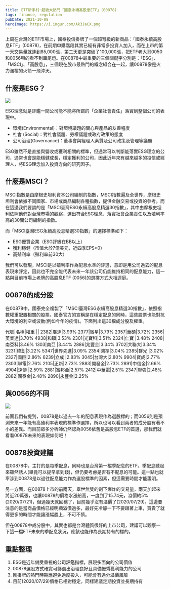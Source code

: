 ```yaml
---
title: ETF新手村─超級大熱門「國泰永續高股息ETF」(00878)
tags: finance, regulation
pubDate: 2021-10-08
heroImage: https://i.imgur.com/Ak3JaCX.png
---
```


上周在台灣的ETF市場上，國泰投信掛牌了一個超弩級的新商品：「國泰永續高股息ETF」(00878)，在前期申購階段其實已經有非常多投資人加入，而在上市的第一天交易量就達到85,000張，第二天更是突破了100,000張，把ETF老大哥0050和0056甩的看不到車尾燈。在00878中最重要的三個關鍵字分別是：「ESG」、「MSCI」、「高股息」，三個現在股市最熱門的概念組合在一起，讓00878像是火力滿檔的火箭一飛沖天。

## 什麼是ESG？

![](https://i.imgur.com/Ak3JaCX.png)

ESG理念就是評鑑一間公司能不能將所謂的「企業社會責任」落實到整個公司的表現中。

* 環境(Environmental)：對環境議題的關心與產品的友善程度
* 社會 (Social)：對社會議題、勞權議題或政府政策的態度
* 公司治理(Governance)：董事會與經理人素質及公司政策及管理等議題

ESG雖然不是直接與營收或獲利相關的標準，但通常可以判斷能落實ESG理念的公司，通常也會是能穩健成長，穩定獲利的公司，因此近年來有越來越多的投信或經理人，將ESG理念加入投資方向的研究因子。

## 什麼是MSCI？

MSCI指數是由摩根史坦利資本公司編制的指數，MSCI指數遍及全世界，摩根史坦利會依據不同國家、市場或商品編制各種指數，提供金融交易或投資的參考。而在這邊我們要談的是「MSCI臺灣ESG永續高股息精選30指數」，其中由摩根史坦利依照他們對台灣市場的觀察，選出符合ESG理念、落實社會企業責任以及殖利率高的30間公司編制的指數。

而「MSCI臺灣ESG永續高股息精選30指數」的選擇標準如下：

* ESG優質企業（ESG評級在BB以上）
* 獲利穩健（市值大於7億美元，近四季EPS>0）
* 高殖利率（殖利率前30大）

我們可以發現，MSCI是以殖利率作為配息水準的評選，意即是用公司過去的配息表現來評定，因此也不完全能代表未來一年該公司仍能維持相同的配息能力，這一點與目前市場上老牌的高股息ETF (0056)的選擇方式大相逕庭。

## 00878的成分股

在00878中，國泰完全複製了「MSCI臺灣ESG永續高股息精選30指數」，依照指數權重配置相關的股票。國泰官方的宣稱是在穩定配息的同時，這些股票也能對抗大環境的利空或波動(例如今年的疫情)。下面列出這30檔成分股及權重。

代號|名稱|權重
||
2382|廣達|3.99%
2377|微星|3.79%
2357|華碩|3.72%
2356|英業達|3.70%
4938|和碩|3.53%
2301|光寶科|3.51%
2324|仁寶 |3.48%
2408|南亞科|3.46%
1303|南亞 |3.44%
2886|兆豐金|3.34%
3702|大聯大|3.34%
3231|緯創|3.22%
5347|世界先進|3.09%
2354|鴻準|3.04%
2385|群光 |3.02%
2327|國巨|2.86%
6239|立成 |2.83%
3045|台灣大|2.80%
9904|寶成|2.77%
2303|聯電|2.76%
2105|正新|2.73%
2883|開發金|2.73%
2891|中信金|2.66%
4904|遠傳 |2.59%
2881|富邦金|2.57%
2412|中華電|2.51%
2347|聯強|2.48%
2882|國泰金|2.48%
2890|永豐金|2.25%

## 與0056的不同

![](https://i.imgur.com/ZclEUpu.png)

前面我們有提到，00878是以過去一年的配息表現作為選股標的；而0056則是預測未來一年能有高殖利率表現的標準作選擇，所以也可以看到兩者的成分股有著不小的差異。而目前眾多分析師仍然認為0056依舊是高股息ETF的首選，那我們就看看00878未來的表現如何吧！

## 00878投資建議

在00878中，主打的是每季配息，同時也是台灣第一檔季配息的ETF。季配息聽起來雖然誘人(畢竟可以提早拿到錢)，但仍要考慮是否有不配息的可能。這一點也就牽涉到00878是以過往配息能力作為選股標準的因素，但這需要時間才能證明。

另一方面，在00878上市的前兩天，舉世無雙的創下爆炸的交易量，兩天加起來將近20萬張，也讓00878的價格水漲船高，一度到了15.74元，溢價約5%(2020/07/21)，但過幾天就回穩了，目前幾乎沒有溢價了(2020/07/29)。這邊要注意的是當商品價格已經明顯溢價過多，最好先冷靜一下不要跟著上車，買貴了就得更多的時間才能讓漲幅趕上，不可不慎。

但在00878中成分股中，其實也都是台灣體質很好的上市公司，建議可以觀察一下這一檔ETF未來的季配息狀況，應該也能作為長期持有的標的。

## 重點整理

1. ESG是近年備受重視的公司評鑑指標，展現多面向的公司價值
2. 00878選股方式確實可篩選出治理良好且具備優秀獲利能力的公司
3. 剛掛牌的熱門時期應避免過度投入，可能會有過分溢價風險
4. 目前(2020/07/29)價格已相對穩定，同樣建議定期投資並長期持有
